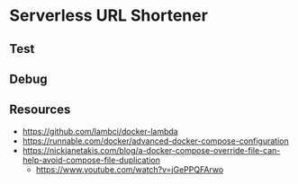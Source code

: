 
# Serverless URL Shortener

## Test

## Debug

## Resources

- https://github.com/lambci/docker-lambda
- https://runnable.com/docker/advanced-docker-compose-configuration
- https://nickjanetakis.com/blog/a-docker-compose-override-file-can-help-avoid-compose-file-duplication
  - https://www.youtube.com/watch?v=jGePPQFArwo
